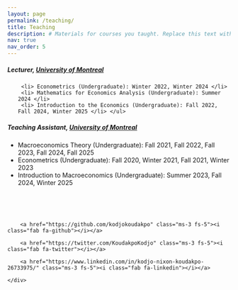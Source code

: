 ```yaml
---
layout: page
permalink: /teaching/
title: Teaching
description: # Materials for courses you taught. Replace this text with your description.
nav: true
nav_order: 5
---
```




  <div class="col-md-12">
    <h5> <strong>Lecturer, </strong> <a href="https://sceco.umontreal.ca/english/home/">University of Montreal</a></h5>
    <ul>

     <li> Econometrics (Undergraduate): Winter 2022, Winter 2024 </li>
     <li> Mathematics for Economics Analysis (Undergraduate): Summer 2024 </li>
     <li> Introduction to the Economics (Undergraduate): Fall 2022, Fall 2024, Winter 2025 </li> </ul>
   </div>
  <div class="col-md-12">
  <h5> <strong> Teaching Assistant, </strong>  <a href="https://sceco.umontreal.ca/english/home/">University of Montreal</a></h5>
  <ul>  <li> Macroeconomics Theory (Undergraduate): Fall 2021, Fall 2022, Fall 2023, Fall 2024, Fall 2025 </li> 
  <li> Econometrics (Undergraduate): Fall 2020, Winter 2021, Fall 2021, Winter 2023  </li> 
  <li> Introduction to Macroeconomics (Undergraduate): Summer 2023, Fall 2024, Winter 2025 </li>   </ul>
  </div>
  <div class="col-md-12">
  

<br/> <br/> <br/>
<body>
  <footer class="pt-5 my-5 text-muted border-top">
  <div class="row">
    <div class="col-md-6 text-end social-media-icons">
      
        <a href="https://github.com/kodjokoudakpo" class="ms-3 fs-5"><i class="fab fa-github"></i></a>
      
        <a href="https://twitter.com/KoudakpoKodjo" class="ms-3 fs-5"><i class="fab fa-twitter"></i></a>
      
        <a href="https://www.linkedin.com/in/kodjo-nixon-koudakpo-26733975/" class="ms-3 fs-5"><i class="fab fa-linkedin"></i></a>
      
    </div>
  </div>
</footer>
</body>

